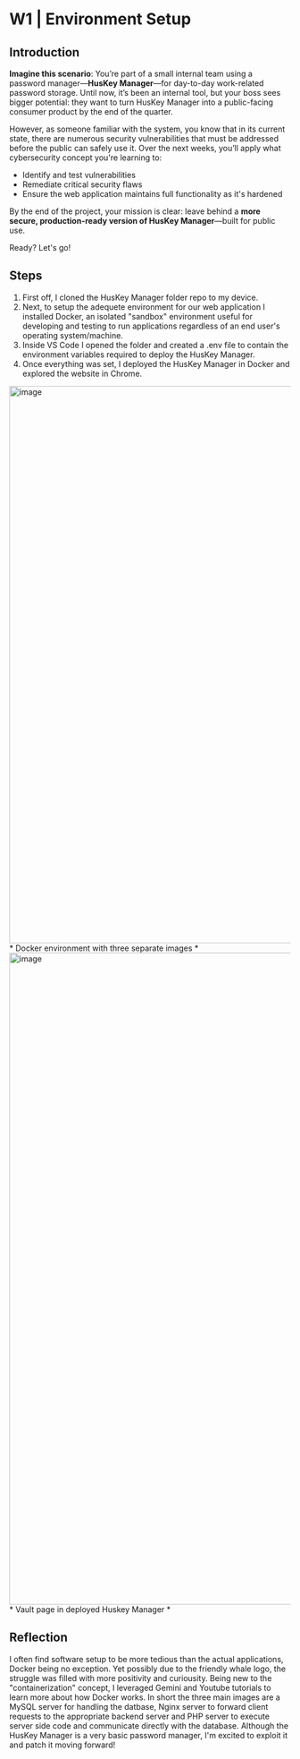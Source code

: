 # W1 | Environment Setup
## Introduction
**Imagine this scenario**: You’re part of a small internal team using a password manager—**HusKey Manager**—for day-to-day work-related password storage. Until now, it’s been an internal tool, but your boss sees bigger potential: they want to turn HusKey Manager into a public-facing consumer product by the end of the quarter.

However, as someone familiar with the system, you know that in its current state, there are numerous security vulnerabilities that must be addressed before the public can safely use it. Over the next weeks, you’ll apply what cybersecurity concept you're learning to:
- Identify and test vulnerabilities
- Remediate critical security flaws
- Ensure the web application maintains full functionality as it's hardened

By the end of the project, your mission is clear: leave behind a **more secure, production-ready version of HusKey Manager**—built for public use.

Ready? Let's go!

## Steps

1. First off, I cloned the HusKey Manager folder repo to my device.
2. Next, to setup the adequete environment for our web application I installed Docker, an isolated "sandbox" environment useful for developing and testing to run applications regardless of an end user's operating system/machine.
3. Inside VS Code I opened the folder and created a .env file to contain the environment variables required to deploy the HusKey Manager.
4. Once everything was set, I deployed the HusKey Manager in Docker and explored the website in Chrome.
<img width="996" alt="image" src="https://github.com/user-attachments/assets/00e8c000-34cb-4ea1-9827-2dcd32effd8a" />
* Docker environment with three separate images *
<img width="1165" alt="image" src="https://github.com/user-attachments/assets/1240209e-6eb6-4c55-a713-d33941f0550b" />
* Vault page in deployed Huskey Manager *

## Reflection
I often find software setup to be more tedious than the actual applications, Docker being no exception. Yet possibly due to the friendly whale logo, the struggle was filled with more positivity and curiousity. Being new to the "containerization" concept, I leveraged Gemini and Youtube tutorials to learn more about how Docker works. In short the three main images are a MySQL server for handling the datbase, Nginx server to forward client requests to the appropriate backend server and PHP server to execute server side code and communicate directly with the database. Although the HusKey Manager is a very basic password manager, I'm excited to exploit it and patch it moving forward!
